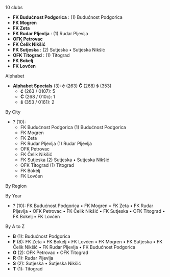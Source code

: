 10 clubs

- **FK Budućnost Podgorica** : (1) Budućnost Podgorica
- **FK Mogren**
- **FK Zeta**
- **FK Rudar Pljevlja** : (1) Rudar Pljevlja
- **OFK Petrovac**
- **FK Čelik Nikšić**
- **FK Sutjeska** : (2) Sutjeska • Sutjeska Nikšić
- **OFK Titograd** : (1) Titograd
- **FK Bokelj**
- **FK Lovćen**




Alphabet

- **Alphabet Specials** (3):  **ć** (263) **Č** (268) **š** (353)
  - **ć** (263 / 0107): 5
  - **Č** (268 / 010c): 1
  - **š** (353 / 0161): 2




By City

- ? (10): 
  - FK Budućnost Podgorica  (1) Budućnost Podgorica
  - FK Mogren 
  - FK Zeta 
  - FK Rudar Pljevlja  (1) Rudar Pljevlja
  - OFK Petrovac 
  - FK Čelik Nikšić 
  - FK Sutjeska  (2) Sutjeska • Sutjeska Nikšić
  - OFK Titograd  (1) Titograd
  - FK Bokelj 
  - FK Lovćen 




By Region





By Year

- ? (10):   FK Budućnost Podgorica • FK Mogren • FK Zeta • FK Rudar Pljevlja • OFK Petrovac • FK Čelik Nikšić • FK Sutjeska • OFK Titograd • FK Bokelj • FK Lovćen






By A to Z

- **B** (1): Budućnost Podgorica
- **F** (8): FK Zeta • FK Bokelj • FK Lovćen • FK Mogren • FK Sutjeska • FK Čelik Nikšić • FK Rudar Pljevlja • FK Budućnost Podgorica
- **O** (2): OFK Petrovac • OFK Titograd
- **R** (1): Rudar Pljevlja
- **S** (2): Sutjeska • Sutjeska Nikšić
- **T** (1): Titograd




